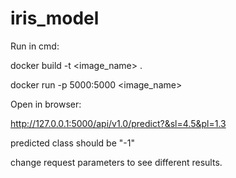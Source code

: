 # iris_model

Run in cmd:

docker build -t <image_name> .

docker run -p 5000:5000 <image_name>



Open in browser:

http://127.0.0.1:5000/api/v1.0/predict?&sl=4.5&pl=1.3  

predicted class should be "-1"

change request parameters to see different results.
